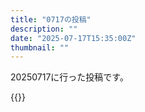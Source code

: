 ```yaml
---
title: "0717の投稿"
description: ""
date: "2025-07-17T15:35:00Z"
thumbnail: ""
---
```

20250717に行った投稿です。
<!--more-->
{{<othersns text="アクションゲームかパズルゲームとかでもないと最近は全てのゲームが数字を増やすだけのものって認識になってるの良くない<br/>でもなあ、攻略本読むのが好きなタイプとしては牧場物語のプレゼントは最適解を調べてでも上げたいタイプだしなあ<br/><br/>って思った矢先に竜の国の世界観で村人厳選ために能力低いやつ追い出すのどうなんだろうって思ってしまったからいきなり矛盾してる<br/><br/>自分は何を思ってゲームやってるんだろうな" url="https://qunagi.qunagi.net/notice/AwDMWKYwcF5h9CtacK" screenname="jme/k.h" date="2025-07-17T05:28:14.000Z">}}
